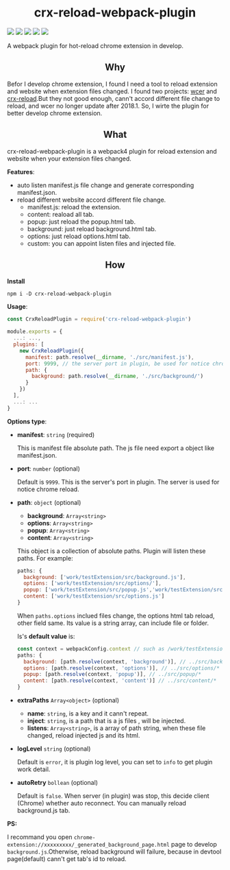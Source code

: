 <h1 align="center">crx-reload-webpack-plugin</h1>

![](https://img.shields.io/badge/webpack-4-green.svg?style=for-the-badge&logo=webpack)
![](https://img.shields.io/david/larendorr/crx-reload-webpack-plugin.svg?style=for-the-badge)
![](https://img.shields.io/github/issues-raw/larendorr/crx-reload-webpack-plugin.svg?style=for-the-badge)
![](https://img.shields.io/badge/language-typescript-294E80.svg?style=for-the-badge)
![](https://img.shields.io/github/license/larendorr/crx-reload-webpack-plugin.svg?style=for-the-badge)

A webpack plugin for hot-reload chrome extension in develop.

<h2 align="center">Why</h2>

Befor I develop chrome extension, I found I need a tool to reload extension and website when extension files changed. I found two projects: [wcer](https://github.com/YuraDev/wcer) and [crx-reload](https://github.com/xpl/crx-hotreload).But they not good enough, cann't accord different file change to reload, and wcer no longer update after 2018.1. So, I wirte the plugin for better develop chrome extension.

<h2 align="center">What</h2>

crx-reload-webpack-plugin is a webpack4 plugin for reload extension and website when your extension files changed.

**Features**:
- auto listen manifest.js file change and generate corresponding manifest.json.
- reload different website accord different file change.
  - manifest.js: reload the extension.
  - content: reaload all tab.
  - popup: just reload the popup.html tab.
  - background: just reload background.html tab.
  - options: just reload options.html tab.
  - custom: you can appoint listen files and injected file.

<h2 align="center">How</h2>

**Install**

`npm i -D crx-reload-webpack-plugin`

**Usage**:
```js
const CrxReloadPlugin = require('crx-reload-webpack-plugin')

module.exports = {
  ...: ...,
  plugins: [
    new CrxReloadPlugin({
      manifest: path.resolve(__dirname, './src/manifest.js'),
      port: 9999, // the server port in plugin, be used for notice chrome reload
      path: {
        background: path.resolve(__dirname, './src/background/')
      }
    })
  ],
  ...: ...
}
```
**Options type**:
- **manifest**: `string` (required)

  This is manifest file absolute path. The js file need export a object like manifest.json.
- **port**: `number` (optional)

  Default is `9999`. This is the server's port in plugin. The server is used for notice chrome reload.
- **path**: `object` (optional)
  - **background**: `Array<string>`
  - **options**: `Array<string>`
  - **popup**: `Array<string>`
  - **content**: `Array<string>`

  This object is a collection of absolute paths. Plugin will listen these paths.
  For example:
  ```js
  paths: {
    background: ['work/testExtension/src/background.js'],
    options: ['work/testExtension/src/options/'],
    popup: ['work/testExtension/src/popup.js','work/testExtension/src/popup.html'],
    content: ['work/testExtension/src/options.js']
  }
  ```
  When `paths.options` inclued files change, the options html tab reload, other field same. 
  Its value is a string array, can include file or folder.

  Is's **default value** is:
  ```js
  const context = webpackConfig.context // such as /work/testExtension/src
  paths: {
    background: [path.resolve(context, 'background')], // ../src/background/*
    options: [path.resolve(context, 'options')], // ../src/options/*
    popup: [path.resolve(context, 'popup')], // ../src/popup/*
    content: [path.resolve(context, 'content')] // ../src/content/*
  }
  ```

- **extraPaths** `Array<object>` (optional)
  - **name**: `string`, is a key and it cann't repeat.
  - **inject**: `string`, is a path that is a js files , will be injected.
  - **listens**: `Array<string>`, is a array of path string, when these file changed, reload injected js and its html.

- **logLevel** `string` (optional)

  Default is `error`, it is plugin log level, you can set to `info` to get plugin work detail.

- **autoRetry** `bollean` (optional)

  Default is `false`. When server (in plugin) was stop, this decide client (Chrome) whether auto reconnect. You can manually reload background.js tab.

**PS:**

I recommand you open `chrome-extension://xxxxxxxxx/_generated_background_page.html` page to develop `background.js`.Otherwise, reload background will failure, because in devtool page(default) cann't get tab's id to reload.